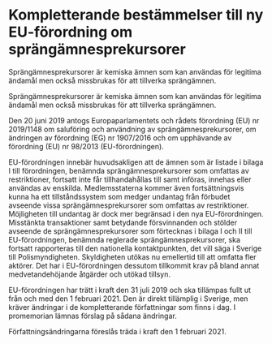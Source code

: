 # Kompletterande bestämmelser till ny EU-förordning om sprängämnesprekursorer

Sprängämnesprekursorer är kemiska ämnen som kan användas för legitima ändamål men också missbrukas för att tillverka sprängämnen.

Sprängämnesprekursorer är kemiska ämnen som kan användas för legitima ändamål men också missbrukas för att tillverka sprängämnen.

Den 20 juni 2019 antogs Europaparlamentets och rådets förordning (EU) nr 2019/1148 om saluföring och användning av sprängämnesprekursorer, om ändringen av förordning (EG) nr 1907/2016 och om upphävande av förordning (EU) nr 98/2013 (EU-förordningen).

EU-förordningen innebär huvudsakligen att de ämnen som är listade i bilaga I till förordningen, benämnda sprängämnesprekursorer som omfattas av restriktioner, fortsatt inte får tillhandahållas till samt införas, innehas eller användas av enskilda. Medlemsstaterna kommer även fortsättningsvis kunna ha ett tillståndssystem som medger undantag från förbudet avseende vissa sprängämnesprekursorer som omfattas av restriktioner. Möjligheten till undantag är dock mer begränsad i den nya EU-förordningen. Misstänkta transaktioner samt betydande försvinnanden och stölder avseende de sprängämnesprekursorer som förtecknas i bilaga I och II till EU-förordningen, benämnda reglerade sprängämnesprekursorer, ska fortsatt rapporteras till den nationella kontaktpunkten, det vill säga i Sverige till Polismyndigheten. Skyldigheten utökas nu emellertid till att omfatta fler aktörer. Det har i EU-förordningen dessutom tillkommit krav på bland annat medvetandehöjande åtgärder och utökad tillsyn.

EU-förordningen har trätt i kraft den 31 juli 2019 och ska tillämpas fullt ut från och med den 1 februari 2021. Den är direkt tillämplig i Sverige, men kräver ändringar i de kompletterande författningar som finns i dag. I promemorian lämnas förslag på sådana ändringar.

Författningsändringarna föreslås träda i kraft den 1 februari 2021.
